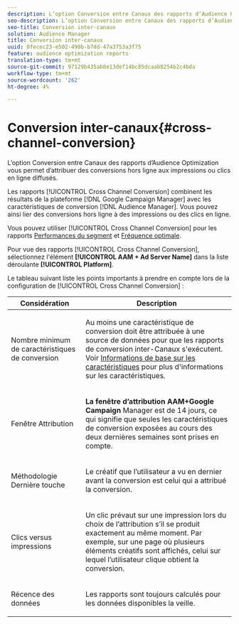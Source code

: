 ```yaml
---
description: L’option Conversion entre Canaux des rapports d’Audience Optimization vous permet d’attribuer des conversions hors ligne aux impressions ou clics en ligne diffusés.
seo-description: L’option Conversion entre Canaux des rapports d’Audience Optimization vous permet d’attribuer des conversions hors ligne aux impressions ou clics en ligne diffusés.
seo-title: Conversion inter-canaux
solution: Audience Manager
title: Conversion inter-canaux
uuid: 0fecec23-e502-490b-b7dd-47a3753a3f75
feature: audience optimization reports
translation-type: tm+mt
source-git-commit: 97129b435ab8e13def14bc85dcaab8254b2c4bda
workflow-type: tm+mt
source-wordcount: '262'
ht-degree: 4%

---
```



# Conversion inter-canaux{#cross-channel-conversion}

L’option Conversion entre Canaux des rapports d’Audience Optimization vous permet d’attribuer des conversions hors ligne aux impressions ou clics en ligne diffusés.

Les rapports [!UICONTROL Cross Channel Conversion] combinent les résultats de la plateforme [!DNL Google Campaign Manager] avec les caractéristiques de conversion [!DNL Audience Manager]. Vous pouvez ainsi lier des conversions hors ligne à des impressions ou des clics en ligne.

Vous pouvez utiliser [!UICONTROL Cross Channel Conversion] pour les rapports [Performances du segment](../../../reporting/audience-optimization-reports/aor-advertisers/segment-performance.md) et [Fréquence optimale](../../../reporting/audience-optimization-reports/aor-advertisers/optimal-frequency.md).

Pour vue des rapports [!UICONTROL Cross Channel Conversion], sélectionnez l&#39;élément **[!UICONTROL AAM + Ad Server Name]** dans la liste déroulante **[!UICONTROL Platform]**.

Le tableau suivant liste les points importants à prendre en compte lors de la configuration de [!UICONTROL Cross Channel Conversion] :

<table id="table_62590B4AB7624B619EC9AA8FF89722C9"> 
 <thead> 
  <tr> 
   <th class="entry"> Considération </th> 
   <th class="entry"> Description </th> 
  </tr> 
 </thead>
 <tbody> 
  <tr> 
   <td colname="col01"> <p>Nombre minimum de caractéristiques de conversion </p> </td> 
   <td colname="col1"> <p>Au moins une caractéristique de conversion doit être attribuée à une source de données pour que les rapports de conversion <span class="wintitle"> inter-Canaux</span> s'exécutent. Voir <a href="../../../features/traits/create-onboarded-rule-based-traits.md"> Informations de base sur les caractéristiques</a> pour plus d'informations sur les caractéristiques. </p> </td> 
  </tr>
  <tr> 
   <td> <p>Fenêtre Attribution </p> </td> 
   <td> <p> <b><span class="uicontrol"> La fenêtre d’attribution AAM+Google Campaign </span></b> Manager est de 14 jours, ce qui signifie que seules les caractéristiques de conversion exposées au cours des deux dernières semaines sont prises en compte. </p> </td> 
  </tr> 
  <tr> 
   <td> <p>Méthodologie Dernière touche </p> </td> 
   <td> <p>Le créatif que l’utilisateur a vu en dernier avant la conversion est celui qui a attribué la conversion. </p> </td> 
  </tr> 
  <tr> 
   <td> <p>Clics versus impressions </p> </td> 
   <td> <p>Un clic prévaut sur une impression lors du choix de l’attribution s’il se produit exactement au même moment. Par exemple, sur une page où plusieurs éléments créatifs sont affichés, celui sur lequel l’utilisateur clique obtient la conversion. </p> </td> 
  </tr> 
  <tr> 
   <td> <p>Récence des données </p> </td> 
   <td> <p>Les rapports sont toujours calculés pour les données disponibles la veille. </p> </td> 
  </tr> 
 </tbody> 
</table>
